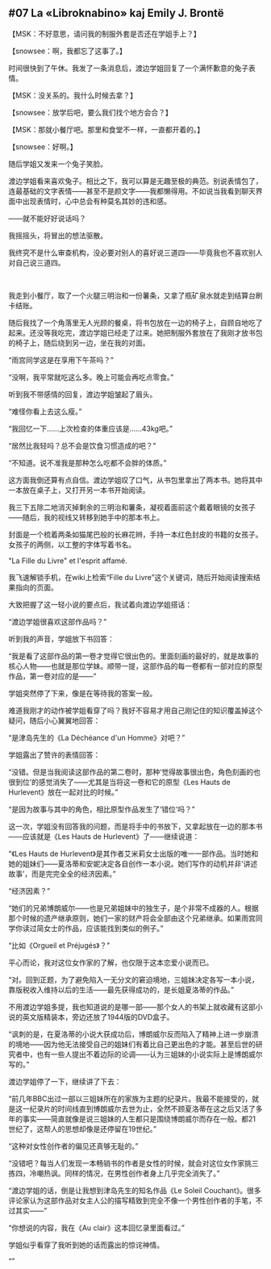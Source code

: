 ## #07 La «Libroknabino» kaj Emily J. Brontë

【MSK：不好意思，请问我的制服外套是否还在学姐手上？】

【snowsee：啊，我都忘了这事了。】

时间很快到了午休。我发了一条消息后，渡边学姐回复了一个满怀歉意的兔子表情。

【MSK：没关系的。我什么时候去拿？】

【snowsee：放学后吧，要么我们找个地方会合？】

【MSK：那就小餐厅吧。那里和食堂不一样，一直都开着的。】

【snowsee：好啊。】

随后学姐又发来一个兔子笑脸。

渡边学姐看来喜欢兔子。相比之下，我可以算是无趣至极的典范。别说表情包了，连最基础的文字表情——甚至不是颜文字——我都懒得用。不如说当我看到聊天界面中出现表情时，心中总会有种莫名其妙的违和感。

——就不能好好说话吗？

我摇摇头，将冒出的想法驱散。

我终究不是什么审查机构，没必要对别人的喜好说三道四——毕竟我也不喜欢别人对自己说三道四。

&emsp;

我走到小餐厅，取了一个火腿三明治和一份薯条，又拿了瓶矿泉水就走到结算台刷卡结账。

随后我找了一个角落里无人光顾的餐桌，将书包放在一边的椅子上，自顾自地吃了起来。还没等我吃完，渡边学姐已经走了过来。她把制服外套放在了我刚才放书包的椅子上，随后绕到另一边，坐在我的对面。

“雨宫同学这是在享用下午茶吗？”

“没啊，我平常就吃这么多。晚上可能会再吃点零食。”

听到我不带感情的回复，渡边学姐皱起了眉头。

“难怪你看上去这么瘦。”

“我回忆一下……上次检查的体重应该是……43kg吧。”

“居然比我轻吗？总不会是饮食习惯造成的吧？”

“不知道。说不准我是那种怎么吃都不会胖的体质。”

这方面我倒还算有点自信。渡边学姐叹了口气，从书包里拿出了两本书。她将其中一本放在桌子上，又打开另一本书开始阅读。

我三下五除二地消灭掉剩余的三明治和薯条，凝视着面前这个戴着眼镜的女孩子——随后，我的视线又转移到她手中的那本书上。

封面是一个梳着两条如猫尾巴般的长麻花辫，手持一本红色封皮的书籍的女孩子。女孩子的两侧，以工整的字体写着书名。

"La Fille du Livre" et l'esprit affamé.

我飞速解锁手机，在wiki上检索“Fille du Livre”这个关键词，随后开始阅读搜索结果指向的页面。

大致把握了这一轻小说的要点后，我试着向渡边学姐搭话：

“渡边学姐很喜欢这部作品吗？”

听到我的声音，学姐放下书回答：

“我是看了这部作品的第一卷才觉得它很出色的。里面刻画的最好的，就是故事的核心人物——也就是那位学妹。顺带一提，这部作品的每一卷都有一部对应的原型作品，第一卷对应的是——”

学姐突然停了下来，像是在等待我的答案一般。

难道我刚才的动作被学姐看穿了吗？我好不容易才用自己刚记住的知识覆盖掉这个疑问，随后小心翼翼地回答：

“是津岛先生的《La Déchéance d'un Homme》对吧？”

学姐露出了赞许的表情回答：

“没错。但是当我阅读这部作品的第二卷时，那种‘觉得故事很出色，角色刻画的也很到位’的感觉消失了——尤其是当将这一卷和它的原型《Les Hauts de Hurlevent》放在一起对比的时候。”

“是因为故事与其中的角色，相比原型作品发生了‘错位’吗？”

这一次，学姐没有回答我的问题，而是将手中的书放下，又拿起放在一边的那本书——应该就是《Les Hauts de Hurlevent》了——继续说道：

“《Les Hauts de Hurlevent》是其作者艾米莉女士出版的唯一一部作品。当时她和她的姐妹们——夏洛蒂和安妮决定各自创作一本小说。她们写作的动机并非‘讲述故事’，而是完完全全的经济因素。”

“经济因素？”

“她们的兄弟博朗威尔——也是兄弟姐妹中的独生子，是个非常不成器的人。根据那个时候的遗产继承原则，她们一家的财产将会全部由这个兄弟继承。如果雨宫同学你读过简女士的作品，应该能找到类似的例子。”

“比如《Orgueil et Préjugés》？”

平心而论，我对这位女作家的了解，也仅限于这本恋爱小说而已。

“对。回到正题，为了避免陷入一无分文的窘迫境地，三姐妹决定各写一本小说，靠版税收入维持以后的生活——最先获得成功的，是长姐夏洛蒂的作品。”

不用渡边学姐多提，我也知道说的是哪一部——那个女人的书架上就收藏有这部小说的英文版精装本，旁边还放了1944版的DVD盒子。

“讽刺的是，在夏洛蒂的小说大获成功后，博朗威尔反而陷入了精神上进一步崩溃的境地——因为他无法接受自己的姐妹们有着比自己更出色的才能。甚至后世的研究者中，也有一些人提出不着边际的论调——认为三姐妹的小说实际上是博朗威尔写的。”

渡边学姐停了一下，继续讲了下去：

“前几年BBC出过一部以三姐妹所在的家族为主题的纪录片。我最不能接受的，就是这一纪录片的时间线直到博朗威尔去世为止，全然不顾夏洛蒂在这之后又活了多年的事实——简直就像是说三姐妹的人生都只是围绕博朗威尔而存在一般。都21世纪了，这帮人的思想却像是还停留在19世纪。”

“这种对女性创作者的偏见还真够无耻的。”

“没错吧？每当人们发现一本畅销书的作者是女性的时候，就会对这位女作家挑三拣四，冷嘲热讽。同样的情况，在男性创作者身上几乎完全消失了。”

“渡边学姐的话，倒是让我想到津岛先生的知名作品《Le Soleil Couchant》。很多评论家认为这部作品对女主人公的描写精致到完全不像一个男性创作者的手笔，不过其实——”

“你想说的内容，我在《Au clair》这本回忆录里面看过。”

学姐似乎看穿了我听到她的话而露出的惊诧神情。

“”
